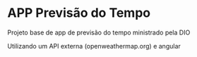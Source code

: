 # APP Previsão do Tempo

Projeto base de app de previsão do tempo ministrado pela DIO

Utilizando um API externa (openweathermap.org) e angular